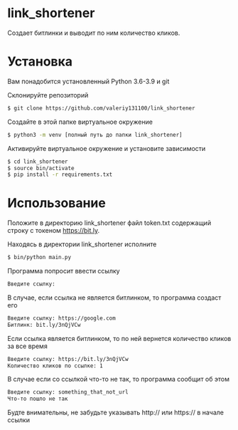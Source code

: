 # link_shortener
Создает битлинки и выводит по ним количество кликов.

# Установка
Вам понадобится установленный Python 3.6-3.9 и git

Склонируйте репозиторий
```bash
$ git clone https://github.com/valeriy131100/link_shortener
```

Создайте в этой папке виртуальное окружение
```bash
$ python3 -m venv [полный путь до папки link_shortener]
```

Активируйте виртуальное окружение и установите зависимости
```bash
$ cd link_shortener
$ source bin/activate
$ pip install -r requirements.txt
```
# Использование
Положите в директорию link_shortener файл token.txt содержащий строку с токеном https://bit.ly.

Находясь в директории link_shortener исполните
```bash
$ bin/python main.py
```
Программа попросит ввести ссылку
```bash
Введите ссылку: 
```
В случае, если ссылка не является битлинком, то программа создаст его
```bash
Введите ссылку: https://google.com
Битлинк: bit.ly/3nQjVCw
```
Если ссылка является битлинком, то по ней вернется количество кликов за все время
```bash
Введите ссылку: https://bit.ly/3nQjVCw
Количество кликов по ссылке: 1
```
В случае если со ссылкой что-то не так, то программа сообщит  об этом
```bash
Введите ссылку: something_that_not_url
Что-то пошло не так
```
Будте внимательны, не забудьте указывать http:// или https:// в начале ссылки


